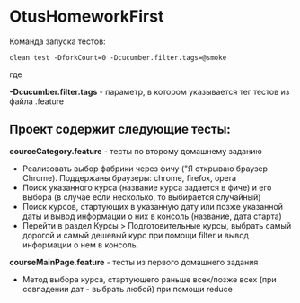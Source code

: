 # OtusHomeworkFirst

Команда запуска тестов:

`
clean test -DforkCount=0 -Dcucumber.filter.tags=@smoke
`

где 

**-Dcucumber.filter.tags** - параметр, в котором указывается тег тестов из файла .feature

## Проект содержит следующие тесты:

**courceCategory.feature** - тесты по второму домашнему заданию
- Реализовать выбор фабрики через фичу ("Я открываю браузер Chrome). Поддержаны браузеры: chrome, firefox, opera
- Поиск указанного курса (название курса задается в фиче) и его выбора (в случае если несколько, то выбирается случайный)
- Поиск курсов, стартующих в указанную дату или позже указанной даты и вывод информации о них в консоль (название, дата старта)
- Перейти в раздел Курсы > Подготовительные курсы, выбрать самый дорогой и самый дешевый курс при помощи filter и вывод информации о нем в консоль.

**courseMainPage.feature** - тесты из первого домашнего задания
- Метод выбора курса, стартующего раньше всех/позже всех (при совпадении дат - выбрать любой) при помощи reduce
